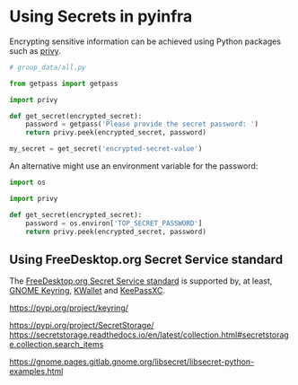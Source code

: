 # Using Secrets in pyinfra

Encrypting sensitive information can be achieved using Python packages such as [privy](https://pypi.org/project/privy/).

```py
# group_data/all.py

from getpass import getpass

import privy

def get_secret(encrypted_secret):
    password = getpass('Please provide the secret password: ')
    return privy.peek(encrypted_secret, password)

my_secret = get_secret('encrypted-secret-value')
```

An alternative might use an environment variable for the password:

```py
import os

import privy

def get_secret(encrypted_secret):
    password = os.environ['TOP_SECRET_PASSWORD']
    return privy.peek(encrypted_secret, password)
```

## Using FreeDesktop.org Secret Service standard

The [FreeDesktop.org Secret Service standard] is supported by, at least, [GNOME Keyring], [KWallet] and [KeePassXC].


https://pypi.org/project/keyring/


https://pypi.org/project/SecretStorage/
https://secretstorage.readthedocs.io/en/latest/collection.html#secretstorage.collection.search_items


https://gnome.pages.gitlab.gnome.org/libsecret/libsecret-python-examples.html

[FreeDesktop.org Secret Service standard]: https://specifications.freedesktop.org/secret-service/
[GNOME Keyring]: https://gitlab.gnome.org/GNOME/gnome-keyring
[KWallet]: https://github.com/KDE/kwallet
[KeePassXC]: https://keepassxc.org/